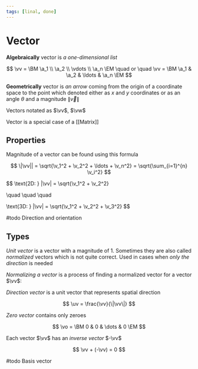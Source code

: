 ```yaml
---
tags: [linal, done]
---
```


# Vector

**Algebraically** vector is _a one-dimensional list_

$$
\vv = \BM \a_1 \\ \a_2 \\ \vdots \\ \a_n \EM
\quad or \quad
\vv = \BM \a_1 & \a_2 & \ldots & \a_n \EM
$$

**Geometrically** vector is _an arrow_ coming from
the origin of a coordinate space to the point which denoted either as
$x$ and $y$ coordinates or as an angle $\theta$ and a magnitude $\|\vec{v}\|$

Vectors notated as $\vv$, $\vw$

Vector is a special case of a [[Matrix]]

## Properties

Magnitude of a vector can be found using this formula

$$
\|\vv|| =
\sqrt{\v_1^2 + \v_2^2 + \ldots + \v_n^2} =
\sqrt{\sum_{i=1}^{n} \v_i^2}
$$

$$
\text{2D: } \|\vv\| = \sqrt{\v_1^2 + \v_2^2}

\quad
\quad
\quad

\text{3D: } \|\vv\| = \sqrt{\v_1^2 + \v_2^2 + \v_3^2}
$$

#todo Direction and orientation

<!--
Properties

$$
\BA
\|\vv\| & \geq 0 \\
\|\vv\| & = 0 \ \text{if} \ \vv = [0, 0, \ldots, 0] \\
\|\vv\vw\| & = \|\vv\|\|\vw\| \\
\|\vv + \vw\| & \leq \|\vv\| + \|\vw\|
\EA
$$
-->

## Types

_Unit vector_ is a vector with a magnitude of 1.
Sometimes they are also called _normalized_ vectors which is not quite correct.
Used in cases when _only the direction_ is needed

_Normalizing a vector_ is a process of finding a normalized vector for a vector $\vv$:

_Direction vector_ is a unit vector that represents spatial direction

$$
\uv = \frac{\vv}{\|\vv\|}
$$

_Zero vector_ contains only zeroes

$$
\vo = \BM 0 & 0 & \dots & 0 \EM
$$

Each vector $\vv$ has an _inverse vector_ $-\vv$

$$
\vv + (-\vv) = 0
$$

#todo Basis vector

<!--
```latex unit_vector
\begin{tikzpicture}
    % Help
    \clip (-0.4, -0.4) rectangle (4.4, 4.4);
    \draw [help lines, lightgray] (-1, -1) grid (5, 5);
    \draw [->] (-4, 0) -- (4, 0) coordinate (x axis) node [below right] {$x$};
    \draw [->] (0, -4) -- (0, 4) coordinate (y axis) node [above left] {$y$};
    % Image
    \coordinate (O) at (0, 0);
    \draw [gray, dashed] (O) circle (1);
    \coordinate (A) at (3, 2);
    \draw [vec, dashed, thick] [->] (0, 0) -- (A) node [midway, above] {$\vec v$};
    \draw [proj] (A) -- ($(-4, 0)!(A)!(4, 0)$);
    \draw [proj] (A) -- ($(0, -4)!(A)!(0, 4)$);
    \node [\Color, below, fill = white] at (3, 0) {$3$};
    \node [\Color, left, fill = white] at (0, 2) {$2$};
    \draw [vec] [->] (O) -- ($(O)!1cm!(A)$) node [midway, above] {$\hat v$};
\end{tikzpicture}
```
-->

<!-- ::vectors{type=vector} -->

<!--
visual:
:::
Vector
:::

```latex vector
\begin{tikzpicture}
  % Help
  \clip (-0.4, -0.4) rectangle (4.4, 4.4);
  \draw [help lines, lightgray] (-1, -1) grid (5, 5);
  \draw [->] (-4, 0) -- (4, 0) coordinate (x axis) node [below right] {$x$};
  \draw [->] (0, -4) -- (0, 4) coordinate (y axis) node [above left] {$y$};
  % Image
  \coordinate (A) at (3, 2);
  \draw [vec] [->] (0, 0) -- (A) node [midway, above] {$\vec v$};
  \draw [proj] (A) -- ($(-4, 0)!(A)!(4, 0)$);
  \draw [proj] (A) -- ($(0, -4)!(A)!(0, 4)$);
  \node [\Color, below, fill = white] at (3, 0) {$3$};
  \node [\Color, left, fill = white] at (0, 2) {$2$};
\end{tikzpicture}
\hspace{4em}
\begin{tikzpicture}
  % Help
  \clip (-0.4, -0.4) rectangle (4.4, 4.4);
  % \draw [help lines, lightgray] (-1, -1) grid (5, 5);
  \draw [->] (-4, 0) -- (4, 0) coordinate (x axis) node [below right] {$x$};
  \draw [->] (0, -4) -- (0, 4) coordinate (y axis) node [above left] {$y$};
  % Image
  \coordinate (A) at (3, 2);
  \draw [vec] [->] (0, 0) -- (A) node [midway, above] {$\vec v$};
  \draw [help lines] (0, 0) circle (1) circle (2) circle (3) circle (4);
  % \draw [help lines] (0, 0) circle ({veclen(3, 2)});

  \draw [NavyBlue, dashed] (1.2, 0) arc [start angle=0, end angle=33, radius=1.2] node [midway, right] {$\theta$};
  \draw [NavyBlue, dashed] (0, 0) circle ({veclen(3, 2)});

  % \draw [proj] (A) -- ($(-4, 0)!(A)!(4, 0)$);
  % \draw [proj] (A) -- ($(0, -4)!(A)!(0, 4)$);
  % \node [\Color, below, fill = white] at (3, 0) {$3$};
  % \node [\Color, left, fill = white] at (0, 2) {$2$};
\end{tikzpicture}
```

## Notes

- It's possible to represent a vector as a sum of scaled basis-vectors
- One can think of a vector as a sum of two unit vectors, $\uv = \BM 1 \\ 0 \EM$ и $\uw = \BM 0 \\ 1 \EM$. Then vector $\BM 3 \\ 2 \EM$ can be represented as a sum of two unit vectors: $3\BM 1 \\ 0 \EM + 2 \BM 0 \\ 1 \EM$


- Vector field

## Related

- [[Vector & Matrix Operations|Operations]]


-->
